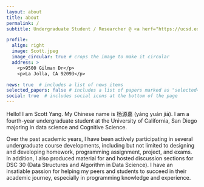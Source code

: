 ```yaml
---
layout: about
title: about
permalink: /
subtitle: Undergraduate Student / Researcher @ <a herf="https://ucsd.edu/">UC San Diego</a>

profile:
  align: right
  image: Scott.jpeg
  image_circular: true # crops the image to make it circular
  address: >
    <p>9500 Gilman Dr</p>
    <p>La Jolla, CA 92093</p>

news: true  # includes a list of news items
selected_papers: false # includes a list of papers marked as "selected={true}"
social: true  # includes social icons at the bottom of the page
---
```


Hello! I am Scott Yang. My Chinese name is 杨源嘉 (yáng yuán jiā). I am a fourth-year undergraduate student at the University of California, San Diego majoring in data science and Cognitive Science.

Over the past academic years, I have been actively participating in several undergraduate course developments, including but not limited to designing and developing homework, programming assignment, project, and exams. In addition, I also produced material for and hosted discussion sections for DSC 30 (Data Structures and Algorithm in Data Science). I have an insatiable passion for helping my peers and students to succeed in their academic journey, especially in programming knowledge and experience.



